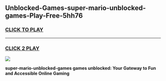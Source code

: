 
## Unblocked-Games-super-mario-unblocked-games-Play-Free-5hh76
<h3>
<a href="https://premium76.site?title=super-mario-unblocked-games&ref=20A">CLICK TO PLAY</a></h3>
<hr>

<h3>
<a href="https://premium76.site?title=super-mario-unblocked-games&ref=20A">CLICK 2 PLAY</a>
  
</h3>

<a href="https://premium76.site?title=super-mario-unblocked-games&ref=20A"><img src="https://clearcache.store/games.png"></a>


**super-mario-unblocked-games games unblocked: Your Gateway to Fun and Accessible Online Gaming**
